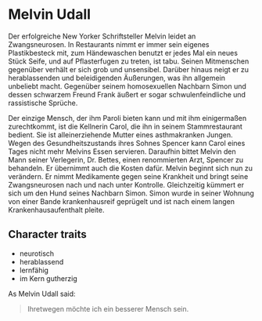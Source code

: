 # Melvin Udall

Der erfolgreiche New Yorker Schriftsteller Melvin leidet an Zwangsneurosen. In Restaurants nimmt er immer sein eigenes Plastikbesteck mit, zum Händewaschen benutzt er jedes Mal ein neues Stück Seife, und auf Pflasterfugen zu treten, ist tabu. Seinen Mitmenschen gegenüber verhält er sich grob und unsensibel. Darüber hinaus neigt er zu herablassenden und beleidigenden Äußerungen, was ihn allgemein unbeliebt macht. Gegenüber seinem homosexuellen Nachbarn Simon und dessen schwarzem Freund Frank äußert er sogar schwulenfeindliche und rassistische Sprüche.

Der einzige Mensch, der ihm Paroli bieten kann und mit ihm einigermaßen zurechtkommt, ist die Kellnerin Carol, die ihn in seinem Stammrestaurant bedient. Sie ist alleinerziehende Mutter eines asthmakranken Jungen. Wegen des Gesundheitszustands ihres Sohnes Spencer kann Carol eines Tages nicht mehr Melvins Essen servieren. Daraufhin bittet Melvin den Mann seiner Verlegerin, Dr. Bettes, einen renommierten Arzt, Spencer zu behandeln. Er übernimmt auch die Kosten dafür. Melvin beginnt sich nun zu verändern. Er nimmt Medikamente gegen seine Krankheit und bringt seine Zwangsneurosen nach und nach unter Kontrolle. Gleichzeitig kümmert er sich um den Hund seines Nachbarn Simon. Simon wurde in seiner Wohnung von einer Bande krankenhausreif geprügelt und ist nach einem langen Krankenhausaufenthalt pleite. 

## Character traits

* neurotisch
* herablassend
* lernfähig
* im Kern gutherzig 

As Melvin Udall said:
> Ihretwegen möchte ich ein besserer Mensch sein.
